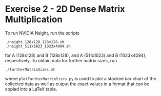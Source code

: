 # Exercise 2 - 2D Dense Matrix Multiplication

To run NVIDIA Nsight, run the scripts

```
./nsight_128x128_128x128.sh
./nsight_511x1023_1023x4094.sh
```

for A (128x128) and B (128x128), and  A (511x1023) and B (1023x4094), respectively. To obtain data for further matrix sizes, run

```
./furtherMatrixSizes.sh
```

where `plotFurtherMatrixSizes.py` is used to plot a stacked bar chart of the collected data as well as output the exact values in a format that can be copied into a LaTeX table.
